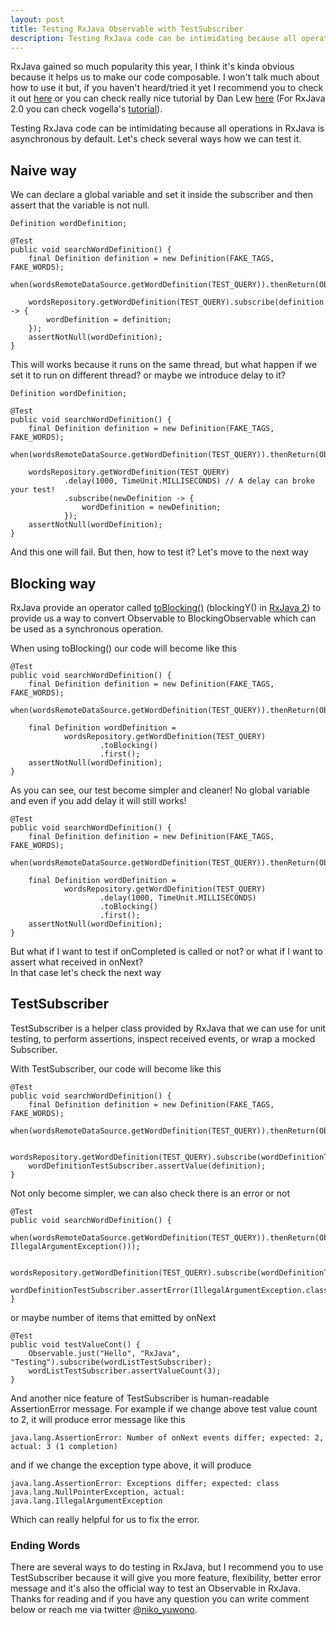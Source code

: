 ```yaml
---
layout: post
title: Testing RxJava Observable with TestSubscriber
description: Testing RxJava code can be intimidating because all operations in RxJava is asynchronous by default. Let's check several ways how we can test it.
---
```


RxJava gained so much popularity this year, I think it's kinda obvious because it helps us to make our code composable. I won't talk much about how to use it but, if you haven't heard/tried it yet I recommend you to check it out [here](https://github.com/ReactiveX/RxJava) or you can check really nice tutorial by Dan Lew [here](http://blog.danlew.net/2014/09/15/grokking-rxjava-part-1/) (For RxJava 2.0 you can check vogella's [tutorial](http://www.vogella.com/tutorials/RxJava/article.html)).

Testing RxJava code can be intimidating because all operations in RxJava is asynchronous by default. Let's check several ways how we can test it.

## Naive way

We can declare a global variable and set it inside the subscriber and then assert that the variable is not null.  

```
Definition wordDefinition;

@Test
public void searchWordDefinition() {
    final Definition definition = new Definition(FAKE_TAGS, FAKE_WORDS);
    when(wordsRemoteDataSource.getWordDefinition(TEST_QUERY)).thenReturn(Observable.just(definition));
    
    wordsRepository.getWordDefinition(TEST_QUERY).subscribe(definition -> {
        wordDefinition = definition;
    });
    assertNotNull(wordDefinition);
}
```

This will works because it runs on the same thread, but what happen if we set it to run on different thread? or maybe we introduce delay to it?

```
Definition wordDefinition;

@Test
public void searchWordDefinition() {
    final Definition definition = new Definition(FAKE_TAGS, FAKE_WORDS);
    when(wordsRemoteDataSource.getWordDefinition(TEST_QUERY)).thenReturn(Observable.just(definition));
    
    wordsRepository.getWordDefinition(TEST_QUERY)
            .delay(1000, TimeUnit.MILLISECONDS) // A delay can broke your test!
            .subscribe(newDefinition -> {
                wordDefinition = newDefinition;
            });
    assertNotNull(wordDefinition);
}
```
And this one will fail. But then, how to test it? Let's move to the next way

## Blocking way

RxJava provide an operator called [toBlocking()](https://github.com/ReactiveX/RxJava/wiki/Blocking-Observable-Operators) (blockingY() in [RxJava 2](https://github.com/ReactiveX/RxJava/wiki/What's-different-in-2.0)) to provide us a way to convert Observable to BlockingObservable which can be used as a synchronous operation.

When using toBlocking() our code will become like this

```
@Test
public void searchWordDefinition() {
    final Definition definition = new Definition(FAKE_TAGS, FAKE_WORDS);
    when(wordsRemoteDataSource.getWordDefinition(TEST_QUERY)).thenReturn(Observable.just(definition));
    
    final Definition wordDefinition = 
            wordsRepository.getWordDefinition(TEST_QUERY)
                    .toBlocking()
                    .first();
    assertNotNull(wordDefinition);
}
```

As you can see, our test become simpler and cleaner! No global variable and even if you add delay it will still works!

```
@Test
public void searchWordDefinition() {
    final Definition definition = new Definition(FAKE_TAGS, FAKE_WORDS);
    when(wordsRemoteDataSource.getWordDefinition(TEST_QUERY)).thenReturn(Observable.just(definition));
    
    final Definition wordDefinition =
            wordsRepository.getWordDefinition(TEST_QUERY)
                    .delay(1000, TimeUnit.MILLISECONDS)
                    .toBlocking()
                    .first();
    assertNotNull(wordDefinition);
}
```
But what if I want to test if onCompleted is called or not? or what if I want to assert what received in onNext?  
In that case let's check the next way

## TestSubscriber

TestSubscriber is a helper class provided by RxJava that we can use for unit testing, to perform assertions, inspect received events, or wrap a mocked Subscriber.

With TestSubscriber, our code will become like this

```
@Test
public void searchWordDefinition() {
    final Definition definition = new Definition(FAKE_TAGS, FAKE_WORDS);
    when(wordsRemoteDataSource.getWordDefinition(TEST_QUERY)).thenReturn(Observable.just(definition));
    
    wordsRepository.getWordDefinition(TEST_QUERY).subscribe(wordDefinitionTestSubscriber);
    wordDefinitionTestSubscriber.assertValue(definition);
}
```
Not only become simpler, we can also check there is an error or not

```
@Test
public void searchWordDefinition() {
    when(wordsRemoteDataSource.getWordDefinition(TEST_QUERY)).thenReturn(Observable.error(new IllegalArgumentException()));
        
    wordsRepository.getWordDefinition(TEST_QUERY).subscribe(wordDefinitionTestSubscriber);
    wordDefinitionTestSubscriber.assertError(IllegalArgumentException.class);
}
```
or maybe number of items that emitted by onNext

```
@Test
public void testValueCont() {
    Observable.just("Hello", "RxJava", "Testing").subscribe(wordListTestSubscriber);
    wordListTestSubscriber.assertValueCount(3);
}
```
And another nice feature of TestSubscriber is human-readable AssertionError message. For example if we change above test value count to 2, it will produce error message like this

```
java.lang.AssertionError: Number of onNext events differ; expected: 2, actual: 3 (1 completion)
```
and if we change the exception type above, it will produce

```
java.lang.AssertionError: Exceptions differ; expected: class java.lang.NullPointerException, actual: java.lang.IllegalArgumentException
```

Which can really helpful for us to fix the error.

### Ending Words

There are several ways to do testing in RxJava, but I recommend you to use TestSubscriber because it will give you more feature, flexibility, better error message and it's also the official way to test an Observable in RxJava.  
Thanks for reading and if you have any question you can write comment below or reach me via twitter [@niko_yuwono](https://twitter.com/niko_yuwono).
